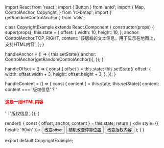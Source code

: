 import React from 'react';
import { Button } from 'antd';
import {
  Map,
  ControlAnchor,
  Copyright,
} from 'rc-bmap';
import { getRandomControlAnchor } from 'utils';

class CopyrightExample extends React.Component {
  constructor(props) {
    super(props);
    this.state = {
      offset: {
        width: 10,
        height: 10,
      },
      anchor: ControlAnchor.TOP_RIGHT,
      content: '该版权的文本信息，用于显示在地图上，支持HTML内容',
    };
  }

  handleAnchor = () => {
    this.setState({
      anchor: ControlAnchor[getRandomControlAnchor()],
    });
  }

  handleOffset = () => {
    const { offset } = this.state;
    this.setState({
      offset: {
        width: offset.width + 3,
        height: offset.height + 3,
      },
    });
  }

  handleContent = () => {
    const { content } = this.state;
    this.setState({
      content: content === '版权信息' ? '<h4 style = "color: red">这是一段HTML内容</h4>' : '版权信息',
    });
  }

  render() {
    const { offset, anchor, content } = this.state;
    return (
      <Container code={Copy}>
        <div style={{ height: '90vh' }}>
          <Map
            ak="dbLUj1nQTvDvKXkov5fhnH5HIE88RUEO"
            scrollWheelZoom
          >
            <Copyright
              offset={offset}
              anchor={anchor}
              content={content}
            />
          </Map>
          <Button onClick={this.handleOffset}>改变offset</Button>
          <Button onClick={this.handleAnchor}>随机改变停靠位置</Button>
          <Button onClick={this.handleContent}>改变版权内容</Button>
        </div>
      </Container>
    );
  }
}

export default CopyrightExample;
